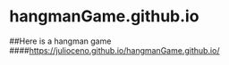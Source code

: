 # hangmanGame.github.io
 ##Here is a hangman game 
 ####https://julioceno.github.io/hangmanGame.github.io/

